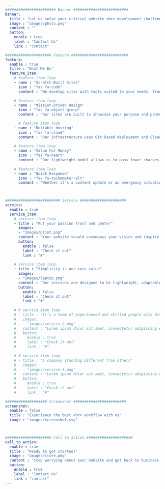 ```yaml
---
####################### Banner #########################
banner:
  title : "Let us solve your critical website <br> development challenges"
  image : "images/photo.png"
  content : ""
  button:
    enable : true
    label : "Contact Us"
    link : "contact"

##################### Feature ##########################
feature:
  enable : true
  title : "What We Do"
  feature_item:
    # feature item loop
    - name : "Scratch-Built Sites"
      icon : "fas fa-code"
      content : "We develop sites with tools suited to your needs, from WordPress to Hugo and ReactJS."
      
    # feature item loop
    - name : "Mission-Driven Design"
      icon : "fas fa-object-group"
      content : "Our sites are built to showcase your purpose and promote your unique offerings."

      # feature item loop
    - name : "Reliable Hosting"
      icon : "fas fa-cloud"
      content : "Our infrastructure uses Git-based deployment and Cloudflare CDN for maximum security,"
      
    # feature item loop
    - name : "Value For Money"
      icon : "fas fa-heart"
      content : "Our lightweight model allows us to pass fewer charges onto customers, so you get the best for less."
      
    # feature item loop
    - name : "Quick Response"
      icon : "fas fa-tachometer-alt"
      content : "Whether it's a content update or an emergency situation, we'll have you up and running in no time."
      


######################### Service #####################
service:
  enable : true
  service_item:
    # service item loop
    - title : "Put your passion front and center"
      images:
      - "images/print.png"
      content : "Your website should encompass your vision and inspire your customers to follow that dream. Whether you're providing a service or selling a product, we'll put a spotlight on why you're doing what you do."
      button:
        enable : false
        label : "Check it out"
        link : "#"
        
    # service item loop
    - title : "Simplicity is our core value"
      images:
      - "images/laptop.png"
      content : "Our services are designed to be lightweight, adaptable, and easy. Our sites load quickly, are responsive, and aren't bloated with unnecessary tools. And you don't even have to get under the hood - just say the word and it's done."
      button:
        enable : false
        label : "Check it out"
        link : "#"
        
    # # service item loop
    # - title : "It’s a team of experienced and skilled people with distributions"
    #   images:
    #   - "images/service-2.png"
    #   content : "Lorem ipsum dolor sit amet, consectetur adipiscing elit. Consequat tristique eget amet, tempus eu at consecttur. Leo facilisi nunc viverra tellus. Ac laoreet sit vel consquat. consectetur adipiscing elit. Consequat tristique eget amet, tempus eu at consecttur. Leo facilisi nunc viverra tellus. Ac laoreet sit vel consquat."
    #   button:
    #     enable : true
    #     label : "Check it out"
    #     link : "#"
        
    # # service item loop
    # - title : "A company standing different from others"
    #   images:
    #   - "images/service-3.png"
    #   content : "Lorem ipsum dolor sit amet, consectetur adipiscing elit. Consequat tristique eget amet, tempus eu at consecttur. Leo facilisi nunc viverra tellus. Ac laoreet sit vel consquat. consectetur adipiscing elit. Consequat tristique eget amet, tempus eu at consecttur. Leo facilisi nunc viverra tellus. Ac laoreet sit vel consquat."
    #   button:
    #     enable : true
    #     label : "Check it out"
    #     link : "#"
        
################### Screenshot ########################
screenshot:
  enable : false
  title : "Experience the best <br> workflow with us"
  image : "images/screenshot.svg"

  

##################### Call to action #####################
call_to_action:
  enable : true
  title : "Ready to get started?"
  image : "images/store.png"
  content : "Stop worrying about your website and get back to business. You'll never look back."
  button:
    enable : true
    label : "Contact Us"
    link : "contact"
---
```

